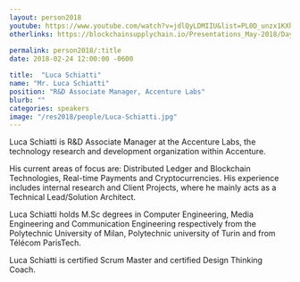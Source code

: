 ```yaml
---
layout: person2018
youtube: https://www.youtube.com/watch?v=jdlQyLDMIIU&list=PL0D_unzx1KXhvrIzPl1j0mrihgq44nGOh&index=21&t=4s
otherlinks: https://blockchainsupplychain.io/Presentations_May-2018/Day-2/15_Accenture Labs_ Luca-Schiatti_XChain2_May-2018_Houston.TX.pdf
      
permalink: person2018/:title
date: 2018-02-24 12:00:00 -0600

title:  "Luca Schiatti"
name: "Mr. Luca Schiatti"
position: "R&D Associate Manager, Accenture Labs"
blurb: ""
categories: speakers
image: "/res2018/people/Luca-Schiatti.jpg"
---
```


Luca Schiatti is R&D Associate Manager at the Accenture Labs, the technology research and development organization within Accenture.

His current areas of focus are: Distributed Ledger and Blockchain Technologies, Real-time Payments and Cryptocurrencies. His experience includes internal research and Client Projects, where he mainly acts as a Technical Lead/Solution Architect.

Luca Schiatti holds M.Sc degrees in Computer Engineering, Media Engineering and Communication Engineering respectively from the Polytechnic University of Milan, Polytechnic university of Turin and from Télécom ParisTech.

Luca Schiatti is certified Scrum Master and certified Design Thinking Coach.
